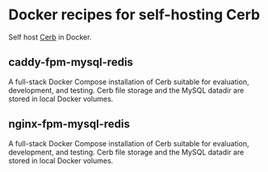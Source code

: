 # Docker recipes for self-hosting Cerb

Self host [Cerb](https://cerb.ai/) in Docker.

## caddy-fpm-mysql-redis

A full-stack Docker Compose installation of Cerb suitable for evaluation, development, and testing. Cerb file storage and the MySQL datadir are stored in local Docker volumes.

## nginx-fpm-mysql-redis

A full-stack Docker Compose installation of Cerb suitable for evaluation, development, and testing. Cerb file storage and the MySQL datadir are stored in local Docker volumes.